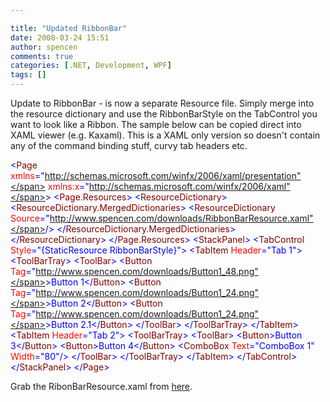 ```yaml
---

title: "Updated RibbonBar"
date: 2008-03-24 15:51
author: spencen
comments: true
categories: [.NET, Development, WPF]
tags: []
---
```



Update to RibbonBar - is now a separate Resource file. Simply merge into the resource dictionary and use the RibbonBarStyle on the TabControl you want to look like a Ribbon. The sample below can be copied direct into XAML viewer (e.g. Kaxaml). This is a XAML only version so doesn't contain any of the command binding stuff, curvy tab headers etc.
 <div>

<span style="color: #0000ff">&lt;</span><span style="color: #800000">Page</span>
<span style="color: #ff0000">xmlns</span><span style="color: #0000ff">="http://schemas.microsoft.com/winfx/2006/xaml/presentation"</span>
<span style="color: #ff0000">xmlns:x</span><span style="color: #0000ff">="http://schemas.microsoft.com/winfx/2006/xaml"</span><span style="color: #0000ff">&gt;</span>
<span style="color: #0000ff">&lt;</span><span style="color: #800000">Page.Resources</span><span style="color: #0000ff">&gt;</span>
<span style="color: #0000ff">&lt;</span><span style="color: #800000">ResourceDictionary</span><span style="color: #0000ff">&gt;</span>
<span style="color: #0000ff">&lt;</span><span style="color: #800000">ResourceDictionary.MergedDictionaries</span><span style="color: #0000ff">&gt;</span>
<span style="color: #0000ff">&lt;</span><span style="color: #800000">ResourceDictionary</span> <span style="color: #ff0000">Source</span><span style="color: #0000ff">="http://www.spencen.com/downloads/RibbonBarResource.xaml"</span><span style="color: #0000ff">/&gt;</span>
<span style="color: #0000ff">&lt;/</span><span style="color: #800000">ResourceDictionary.MergedDictionaries</span><span style="color: #0000ff">&gt;</span>
<span style="color: #0000ff">&lt;/</span><span style="color: #800000">ResourceDictionary</span><span style="color: #0000ff">&gt;</span>
<span style="color: #0000ff">&lt;/</span><span style="color: #800000">Page.Resources</span><span style="color: #0000ff">&gt;</span>
<span style="color: #0000ff">&lt;</span><span style="color: #800000">StackPanel</span><span style="color: #0000ff">&gt;</span>
<span style="color: #0000ff">&lt;</span><span style="color: #800000">TabControl</span> <span style="color: #ff0000">Style</span><span style="color: #0000ff">="{StaticResource RibbonBarStyle}"</span><span style="color: #0000ff">&gt;</span>
<span style="color: #0000ff">&lt;</span><span style="color: #800000">TabItem</span> <span style="color: #ff0000">Header</span><span style="color: #0000ff">="Tab 1"</span><span style="color: #0000ff">&gt;</span>
<span style="color: #0000ff">&lt;</span><span style="color: #800000">ToolBarTray</span><span style="color: #0000ff">&gt;</span>
<span style="color: #0000ff">&lt;</span><span style="color: #800000">ToolBar</span><span style="color: #0000ff">&gt;</span>
<span style="color: #0000ff">&lt;</span><span style="color: #800000">Button</span> <span style="color: #ff0000">Tag</span><span style="color: #0000ff">="http://www.spencen.com/downloads/Button1_48.png"</span><span style="color: #0000ff">&gt;</span>Button 1<span style="color: #0000ff">&lt;/</span><span style="color: #800000">Button</span><span style="color: #0000ff">&gt;</span>
<span style="color: #0000ff">&lt;</span><span style="color: #800000">Button</span> <span style="color: #ff0000">Tag</span><span style="color: #0000ff">="http://www.spencen.com/downloads/Button1_24.png"</span><span style="color: #0000ff">&gt;</span>Button 2<span style="color: #0000ff">&lt;/</span><span style="color: #800000">Button</span><span style="color: #0000ff">&gt;</span>
<span style="color: #0000ff">&lt;</span><span style="color: #800000">Button</span> <span style="color: #ff0000">Tag</span><span style="color: #0000ff">="http://www.spencen.com/downloads/Button1_24.png"</span><span style="color: #0000ff">&gt;</span>Button 2.1<span style="color: #0000ff">&lt;/</span><span style="color: #800000">Button</span><span style="color: #0000ff">&gt;</span>
<span style="color: #0000ff">&lt;/</span><span style="color: #800000">ToolBar</span><span style="color: #0000ff">&gt;</span>
<span style="color: #0000ff">&lt;/</span><span style="color: #800000">ToolBarTray</span><span style="color: #0000ff">&gt;</span>
<span style="color: #0000ff">&lt;/</span><span style="color: #800000">TabItem</span><span style="color: #0000ff">&gt;</span>
<span style="color: #0000ff">&lt;</span><span style="color: #800000">TabItem</span> <span style="color: #ff0000">Header</span><span style="color: #0000ff">="Tab 2"</span><span style="color: #0000ff">&gt;</span>
<span style="color: #0000ff">&lt;</span><span style="color: #800000">ToolBarTray</span><span style="color: #0000ff">&gt;</span>
<span style="color: #0000ff">&lt;</span><span style="color: #800000">ToolBar</span><span style="color: #0000ff">&gt;</span>
<span style="color: #0000ff">&lt;</span><span style="color: #800000">Button</span><span style="color: #0000ff">&gt;</span>Button 3<span style="color: #0000ff">&lt;/</span><span style="color: #800000">Button</span><span style="color: #0000ff">&gt;</span>
<span style="color: #0000ff">&lt;</span><span style="color: #800000">Button</span><span style="color: #0000ff">&gt;</span>Button 4<span style="color: #0000ff">&lt;/</span><span style="color: #800000">Button</span><span style="color: #0000ff">&gt;</span>
<span style="color: #0000ff">&lt;</span><span style="color: #800000">ComboBox</span> <span style="color: #ff0000">Text</span><span style="color: #0000ff">="ComboBox 1"</span> <span style="color: #ff0000">Width</span><span style="color: #0000ff">="80"</span><span style="color: #0000ff">/&gt;</span>
<span style="color: #0000ff">&lt;/</span><span style="color: #800000">ToolBar</span><span style="color: #0000ff">&gt;</span>
<span style="color: #0000ff">&lt;/</span><span style="color: #800000">ToolBarTray</span><span style="color: #0000ff">&gt;</span>
<span style="color: #0000ff">&lt;/</span><span style="color: #800000">TabItem</span><span style="color: #0000ff">&gt;</span>
<span style="color: #0000ff">&lt;/</span><span style="color: #800000">TabControl</span><span style="color: #0000ff">&gt;</span>
<span style="color: #0000ff">&lt;/</span><span style="color: #800000">StackPanel</span><span style="color: #0000ff">&gt;</span>
<span style="color: #0000ff">&lt;/</span><span style="color: #800000">Page</span><span style="color: #0000ff">&gt;</span>
</div>


Grab the RibonBarResource.xaml from [here](http://www.spencen.com/downloads/RibbonBarResource.xaml).


